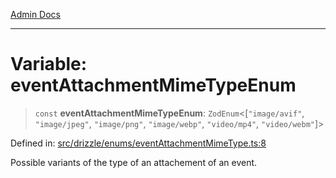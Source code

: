 [Admin Docs](/)

***

# Variable: eventAttachmentMimeTypeEnum

> `const` **eventAttachmentMimeTypeEnum**: `ZodEnum`\<\[`"image/avif"`, `"image/jpeg"`, `"image/png"`, `"image/webp"`, `"video/mp4"`, `"video/webm"`\]\>

Defined in: [src/drizzle/enums/eventAttachmentMimeType.ts:8](https://github.com/Suyash878/talawa-api/blob/2164956a3cfab8e53ec86349b53a841816d69cde/src/drizzle/enums/eventAttachmentMimeType.ts#L8)

Possible variants of the type of an attachement of an event.
